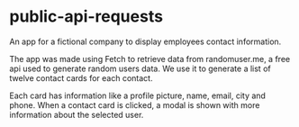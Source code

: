 # public-api-requests
 An app for a fictional company to display employees contact information.

The app was made using Fetch to retrieve data from randomuser.me, a free api used to generate random users data. We use it to generate a list of twelve contact cards for each contact.

Each card has information like a profile picture, name, email, city and phone. When a contact card is clicked, a modal is shown with more information about the selected user.